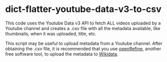 # dict-flatter-youtube-data-v3-to-csv
This code uses the Youtube Data v3 API to fetch ALL videos uploaded by a Youtube channel and creates a .csv file with all the metadata available, like thumbnails, when it was uploaded, title, etc.

This script may be useful to upload metadata from a Youtube channel. After obtaining the .csv file, it is recommended that you use [openRefine](https://openrefine.org/), another free software tool, to upload the metadata to [Wikidata](https://www.wikidata.org).

